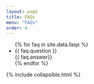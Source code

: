 ```yaml
---
layout: page
title: FAQs
menu: "FAQs"
order: 4
---
```

<ul class="collapsible" data-collapsible="expandable">
  {% for faq in site.data.faqs %}
  <li class="faqs-list">
     <div class="collapsible-header"><i class="mdi-navigation-chevron-right"></i><div class="faq-title">{{ faq.question }}</div></div>
     <div class="collapsible-body">{{ faq.answer}}</div>
  </li>
  {% endfor %}
</ul>

{% include collapsible.html %}
